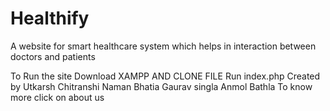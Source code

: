 # Healthify
A website for smart healthcare system which helps in interaction between doctors and patients



To Run the site 
Download XAMPP AND CLONE FILE
Run index.php
Created by 
Utkarsh Chitranshi
Naman Bhatia
Gaurav singla
Anmol Bathla
To know more click on about us
